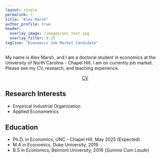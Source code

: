```yaml
---
layout: single
permalink: /
title: "Alex Marsh"
author_profile: true
header:
  overlay_image: /images/unc_test.jpg
  overlay_filter: 0.25
tagline: "Economics Job Market Candidate"
---
```


My name is Alex Marsh, and I am a doctoral student in economics at the University of North Carolina - Chapel Hill. I am on currently job market. Please see my CV, research, and teaching experience.

<center><a href="https://alexmarsh.io/files/AlexMarshCV.pdf" class="btn btn--primary btn--large">CV</a></center>

## Research Interests
- Empirical Industrial Organization
- Applied Econometrics

## Education
- Ph.D. in Economics, UNC - Chapel Hill, May 2025 (Expected)
- M.A in Economics, Duke University, 2019
- B.S in Economics, Belmont University, 2016 (*Summa Cum Laude*)